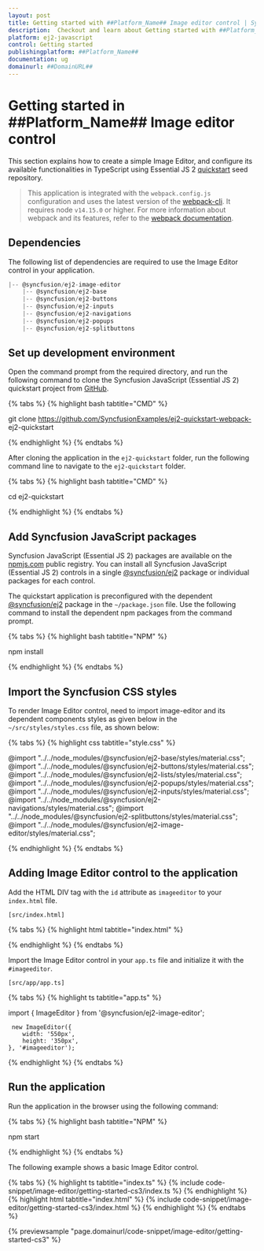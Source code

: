 ```yaml
---
layout: post
title: Getting started with ##Platform_Name## Image editor control | Syncfusion
description:  Checkout and learn about Getting started with ##Platform_Name## Image editor control of Syncfusion Essential JS 2 and more details.
platform: ej2-javascript
control: Getting started 
publishingplatform: ##Platform_Name##
documentation: ug
domainurl: ##DomainURL##
---
```


# Getting started in ##Platform_Name## Image editor control

This section explains how to create a simple Image Editor, and configure its available functionalities in TypeScript using Essential JS 2 [quickstart](https://github.com/SyncfusionExamples/ej2-quickstart-webpack-) seed repository.

> This application is integrated with the `webpack.config.js` configuration and uses the latest version of the [webpack-cli](https://webpack.js.org/api/cli/#commands). It requires node `v14.15.0` or higher. For more information about webpack and its features, refer to the [webpack documentation](https://webpack.js.org/guides/getting-started/).

## Dependencies

The following list of dependencies are required to use the Image Editor control in your application.

```js
|-- @syncfusion/ej2-image-editor
    |-- @syncfusion/ej2-base
    |-- @syncfusion/ej2-buttons
    |-- @syncfusion/ej2-inputs
    |-- @syncfusion/ej2-navigations
    |-- @syncfusion/ej2-popups
    |-- @syncfusion/ej2-splitbuttons
```

## Set up development environment

Open the command prompt from the required directory, and run the following command to clone the Syncfusion JavaScript (Essential JS 2) quickstart project from [GitHub](https://github.com/SyncfusionExamples/ej2-quickstart-webpack-).

{% tabs %}
{% highlight bash tabtitle="CMD" %}

git clone https://github.com/SyncfusionExamples/ej2-quickstart-webpack- ej2-quickstart

{% endhighlight %}
{% endtabs %}

After cloning the application in the `ej2-quickstart` folder, run the following command line to navigate to the `ej2-quickstart` folder.

{% tabs %}
{% highlight bash tabtitle="CMD" %}

cd ej2-quickstart

{% endhighlight %}
{% endtabs %}

## Add Syncfusion JavaScript packages

Syncfusion JavaScript (Essential JS 2) packages are available on the [npmjs.com](https://www.npmjs.com/~syncfusionorg) public registry. You can install all Syncfusion JavaScript (Essential JS 2) controls in a single [@syncfusion/ej2](https://www.npmjs.com/package/@syncfusion/ej2) package or individual packages for each control.

The quickstart application is preconfigured with the dependent [@syncfusion/ej2](https://www.npmjs.com/package/@syncfusion/ej2) package in the `~/package.json` file. Use the following command to install the dependent npm packages from the command prompt.

{% tabs %}
{% highlight bash tabtitle="NPM" %}

npm install

{% endhighlight %}
{% endtabs %}

## Import the Syncfusion CSS styles

To render Image Editor control, need to import image-editor and its dependent components styles as given below in the `~/src/styles/styles.css` file, as shown below: 

{% tabs %}
{% highlight css tabtitle="style.css" %}

@import "../../node_modules/@syncfusion/ej2-base/styles/material.css";
@import "../../node_modules/@syncfusion/ej2-buttons/styles/material.css";
@import "../../node_modules/@syncfusion/ej2-lists/styles/material.css";
@import "../../node_modules/@syncfusion/ej2-popups/styles/material.css";
@import "../../node_modules/@syncfusion/ej2-inputs/styles/material.css";
@import "../../node_modules/@syncfusion/ej2-navigations/styles/material.css";
@import "../../node_modules/@syncfusion/ej2-splitbuttons/styles/material.css";
@import "../../node_modules/@syncfusion/ej2-image-editor/styles/material.css";

{% endhighlight %}
{% endtabs %}

## Adding Image Editor control to the application

Add the HTML DIV tag with the `id` attribute as `imageeditor` to your `index.html` file.

`[src/index.html]`

{% tabs %}
{% highlight html tabtitle="index.html" %}

<!DOCTYPE html>
<html lang="en">

<head>
    <title>Essential JS 2 - Image Editor</title>
    <meta charset="utf-8" />
    <meta name="viewport" content="width=device-width, initial-scale=1.0, user-scalable=no" />
    <meta name="description" content="Essential JS 2 - Image Editor" />
    <meta name="author" content="Syncfusion" />
    <link rel="shortcut icon" href="resources/favicon.ico" />
</head>

<body>
      <div id="imageeditor">
    </div>
</body>
</html>

{% endhighlight %}
{% endtabs %}

Import the Image Editor control in your `app.ts` file and initialize it with the `#imageeditor`.

`[src/app/app.ts]`

{% tabs %}
{% highlight ts tabtitle="app.ts" %}

import { ImageEditor } from '@syncfusion/ej2-image-editor';

     new ImageEditor({
        width: '550px',
        height: '350px',
    }, '#imageeditor');

{% endhighlight %}
{% endtabs %}

## Run the application

Run the application in the browser using the following command:

{% tabs %}
{% highlight bash tabtitle="NPM" %}

npm start

{% endhighlight %}
{% endtabs %}

The following example shows a basic Image Editor control.

{% tabs %}
{% highlight ts tabtitle="index.ts" %}
{% include code-snippet/image-editor/getting-started-cs3/index.ts %}
{% endhighlight %}
{% highlight html tabtitle="index.html" %}
{% include code-snippet/image-editor/getting-started-cs3/index.html %}
{% endhighlight %}
{% endtabs %}
          
{% previewsample "page.domainurl/code-snippet/image-editor/getting-started-cs3" %}
